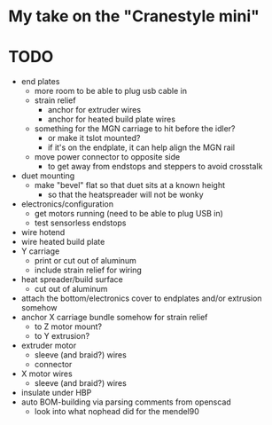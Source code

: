 # My take on the "Cranestyle mini"

# TODO
* end plates
  * more room to be able to plug usb cable in
  * strain relief
    * anchor for extruder wires
    * anchor for heated build plate wires
  * something for the MGN carriage to hit before the idler?
    * or make it tslot mounted?
    * if it's on the endplate, it can help align the MGN rail
  * move power connector to opposite side
    * to get away from endstops and steppers to avoid crosstalk
* duet mounting
  * make "bevel" flat so that duet sits at a known height
    * so that the heatspreader will not be wonky
* electronics/configuration
  * get motors running (need to be able to plug USB in)
  * test sensorless endstops
* wire hotend
* wire heated build plate
* Y carriage
  * print or cut out of aluminum
  * include strain relief for wiring
* heat spreader/build surface
  * cut out of aluminum
* attach the bottom/electronics cover to endplates and/or extrusion somehow
* anchor X carriage bundle somehow for strain relief
  * to Z motor mount?
  * to Y extrusion?
* extruder motor
  * sleeve (and braid?) wires
  * connector
* X motor wires
  * sleeve (and braid?) wires
* insulate under HBP
* auto BOM-building via parsing comments from openscad
  * look into what nophead did for the mendel90
